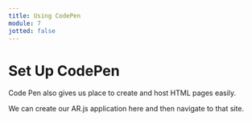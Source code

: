 ```yaml
---
title: Using CodePen
module: 7
jotted: false
---
```


# Set Up CodePen

Code Pen also gives us place to create and host HTML pages easily.

We can create our AR.js application here and then navigate to that site.